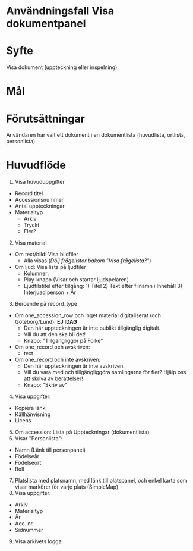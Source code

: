 # Användningsfall Visa dokumentpanel
# Syfte
Visa dokument (uppteckning eller inspelning)

# Mål

# Förutsättningar
Användaren har valt ett dokument i en dokumentlista (huvudlista, ortlista, personlista)

# Huvudflöde
1. Visa huvuduppgifter
- Record titel
- Accessionsnummer 
- Antal uppteckningar
- Materialtyp
  - Arkiv
  - Tryckt
  - Fler?
2. Visa material
- Om text/bild: Visa bildfiler
  - Alla visas (_Dölj frågelistor bakom "Visa frågelista?"_)
- Om ljud: Visa lista på ljudfiler
  - Kolumner:
  - Play-knapp (Visar och startar ljudspelaren)
  - Ljudfilstitel efter tillgång: 1) Titel 2) Text efter filnamn i Innehåll 3) Interjuad person + År
3. Beroende på record_type
- Om one_accession_row och inget material digitaliserat (och Göteborg/Lund): **EJ IDAG**
    - Den här uppteckningen är inte publikt tillgänglig digitalt.
    - Vill du att den ska bli det!
    - Knapp: "Tillgängliggör på Folke"
- Om one_record och avskriven:
    - text
- Om one_record och inte avskriven:
    - Den här uppteckningen är inte avskriven.
    - Vill du vara med och tillgängliggöra samlingarna för fler? Hjälp oss att skriva av berättelser!
    - Knapp: "Skriv av"
4. Visa uppgifter:
- Kopiera länk
- Källhänvisning
- Licens
5. Om accession: Lista på Uppteckningar (dokumentlista)
6. Visar "Personlista":
- Namn (Länk till personpanel)
- Födelseår
- Födelseort
- Roll
7. Platslista med platsnamn, med länk till platspanel, och enkel karta som visar markörer för varje plats (SimpleMap)
8. Visa uppgifter:
- Arkiv
- Materialtyp
- År
- Acc. nr
- Sidnummer
9. Visa arkivets logga


